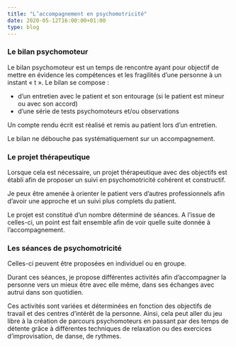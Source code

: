 ```yaml
---
title: "L’accompagnement en psychomotricité"
date: 2020-05-12T16:00:00+01:00
type: blog
---
```


### Le bilan psychomoteur

Le bilan psychomoteur est un temps de rencontre ayant pour objectif de mettre en évidence les compétences et les fragilités d’une personne à un instant « t ». Le bilan se compose :

- d’un entretien avec le patient et son entourage (si le patient est mineur ou avec son accord)
- d’une série de tests psychomoteurs et/ou observations

Un compte rendu écrit est réalisé et remis au patient lors d’un entretien.

Le bilan ne débouche pas systématiquement sur un accompagnement.

### Le projet thérapeutique

Lorsque cela est nécessaire, un projet thérapeutique avec des objectifs est établi afin de proposer un suivi en psychomotricité cohérent et constructif.

Je peux être amenée à orienter le patient vers d’autres professionnels afin d’avoir une approche et un suivi plus complets du patient.

Le projet est constitué d’un nombre déterminé de séances. A l’issue de celles-ci, un point est fait ensemble afin de voir quelle suite donnée à l’accompagnement.

### Les séances de psychomotricité

Celles-ci peuvent être proposées en individuel ou en groupe.

Durant ces séances, je propose différentes activités afin d’accompagner la personne vers un mieux être avec elle même, dans ses échanges avec autrui dans son quotidien.

Ces activités sont variées et déterminées en fonction des objectifs de travail et des centres d’intérêt de la personne. Ainsi, cela peut aller du jeu libre  à la création de parcours psychomoteurs en passant par des temps de détente grâce à différentes techniques de relaxation ou des exercices d’improvisation, de danse, de rythmes.

